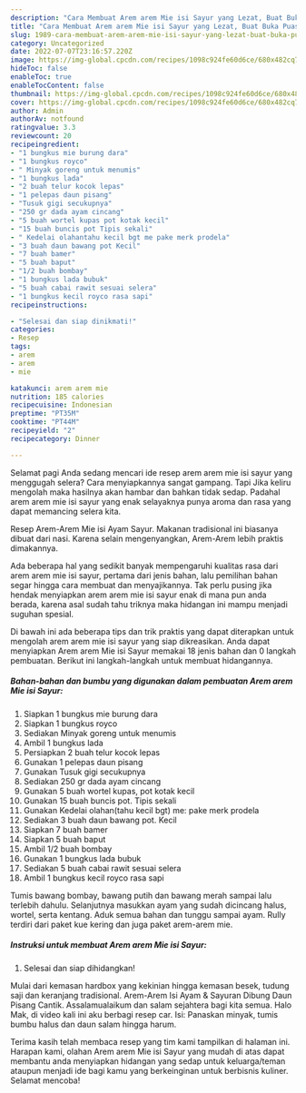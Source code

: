 ```yaml
---
description: "Cara Membuat Arem arem Mie isi Sayur yang Lezat, Buat Buka Puasa Enak Banget"
title: "Cara Membuat Arem arem Mie isi Sayur yang Lezat, Buat Buka Puasa Enak Banget"
slug: 1989-cara-membuat-arem-arem-mie-isi-sayur-yang-lezat-buat-buka-puasa-enak-banget
category: Uncategorized
date: 2022-07-07T23:16:57.220Z
image: https://img-global.cpcdn.com/recipes/1098c924fe60d6ce/680x482cq70/arem-arem-mie-isi-sayur-foto-resep-utama.jpg
hideToc: false
enableToc: true
enableTocContent: false
thumbnail: https://img-global.cpcdn.com/recipes/1098c924fe60d6ce/680x482cq70/arem-arem-mie-isi-sayur-foto-resep-utama.jpg
cover: https://img-global.cpcdn.com/recipes/1098c924fe60d6ce/680x482cq70/arem-arem-mie-isi-sayur-foto-resep-utama.jpg
author: Admin
authorAv: notfound
ratingvalue: 3.3
reviewcount: 20
recipeingredient:
- "1 bungkus mie burung dara"
- "1 bungkus royco"
- " Minyak goreng untuk menumis"
- "1 bungkus lada"
- "2 buah telur kocok lepas"
- "1 pelepas daun pisang"
- "Tusuk gigi secukupnya"
- "250 gr dada ayam cincang"
- "5 buah wortel kupas pot kotak kecil"
- "15 buah buncis pot Tipis sekali"
- " Kedelai olahantahu kecil bgt me pake merk prodela"
- "3 buah daun bawang pot Kecil"
- "7 buah bamer"
- "5 buah baput"
- "1/2 buah bombay"
- "1 bungkus lada bubuk"
- "5 buah cabai rawit sesuai selera"
- "1 bungkus kecil royco rasa sapi"
recipeinstructions:

- "Selesai dan siap dinikmati!"
categories:
- Resep
tags:
- arem
- arem
- mie

katakunci: arem arem mie 
nutrition: 185 calories
recipecuisine: Indonesian
preptime: "PT35M"
cooktime: "PT44M"
recipeyield: "2"
recipecategory: Dinner

---
```



Selamat pagi Anda sedang mencari ide resep arem arem mie isi sayur yang menggugah selera? Cara menyiapkannya sangat gampang. Tapi Jika keliru mengolah maka hasilnya akan hambar dan bahkan tidak sedap. Padahal arem arem mie isi sayur yang enak selayaknya punya aroma dan rasa yang dapat memancing selera kita.


Resep Arem-Arem Mie isi Ayam Sayur. Makanan tradisional ini biasanya dibuat dari nasi. Karena selain mengenyangkan, Arem-Arem lebih praktis dimakannya.

Ada beberapa hal yang sedikit banyak mempengaruhi kualitas rasa dari arem arem mie isi sayur, pertama dari jenis bahan, lalu pemilihan bahan segar hingga cara membuat dan menyajikannya. Tak perlu pusing jika hendak menyiapkan arem arem mie isi sayur enak di mana pun anda berada, karena asal sudah tahu triknya maka hidangan ini mampu menjadi suguhan spesial.


Di bawah ini ada beberapa tips dan trik praktis yang dapat diterapkan untuk mengolah arem arem mie isi sayur yang siap dikreasikan. Anda dapat menyiapkan Arem arem Mie isi Sayur memakai 18 jenis bahan dan 0 langkah pembuatan. Berikut ini langkah-langkah untuk membuat hidangannya.

<!--inarticleads1-->

##### Bahan-bahan dan bumbu yang digunakan dalam pembuatan Arem arem Mie isi Sayur:

1. Siapkan 1 bungkus mie burung dara
1. Siapkan 1 bungkus royco
1. Sediakan  Minyak goreng untuk menumis
1. Ambil 1 bungkus lada
1. Persiapkan 2 buah telur kocok lepas
1. Gunakan 1 pelepas daun pisang
1. Gunakan Tusuk gigi secukupnya
1. Sediakan 250 gr dada ayam cincang
1. Gunakan 5 buah wortel kupas, pot kotak kecil
1. Gunakan 15 buah buncis pot. Tipis sekali
1. Gunakan  Kedelai olahan(tahu kecil bgt) me: pake merk prodela
1. Sediakan 3 buah daun bawang pot. Kecil
1. Siapkan 7 buah bamer
1. Siapkan 5 buah baput
1. Ambil 1/2 buah bombay
1. Gunakan 1 bungkus lada bubuk
1. Sediakan 5 buah cabai rawit sesuai selera
1. Ambil 1 bungkus kecil royco rasa sapi


Tumis bawang bombay, bawang putih dan bawang merah sampai lalu terlebih dahulu. Selanjutnya masukkan ayam yang sudah dicincang halus, wortel, serta kentang. Aduk semua bahan dan tunggu sampai ayam. Rully terdiri dari paket kue kering dan juga paket arem-arem mie. 

<!--inarticleads2-->

##### Instruksi untuk membuat Arem arem Mie isi Sayur:


1. Selesai dan siap dihidangkan!

Mulai dari kemasan hardbox yang kekinian hingga kemasan besek, tudung saji dan keranjang tradisional. Arem-Arem Isi Ayam &amp; Sayuran Dibung Daun Pisang Cantik. Assalamualaikum dan salam sejahtera bagi kita semua. Halo Mak, di video kali ini aku berbagi resep car. Isi: Panaskan minyak, tumis bumbu halus dan daun salam hingga harum. 

Terima kasih telah membaca resep yang tim kami tampilkan di halaman ini. Harapan kami, olahan Arem arem Mie isi Sayur yang mudah di atas dapat membantu anda menyiapkan hidangan yang sedap untuk keluarga/teman ataupun menjadi ide bagi kamu yang berkeinginan untuk berbisnis kuliner. Selamat mencoba!

